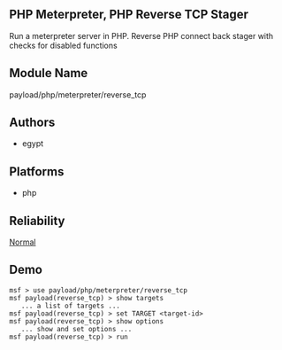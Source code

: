 ## PHP Meterpreter, PHP Reverse TCP Stager

Run a meterpreter server in PHP. Reverse PHP connect back 
stager with checks for disabled functions


## Module Name
payload/php/meterpreter/reverse_tcp

## Authors
* egypt





## Platforms
* php

## Reliability
[Normal](https://github.com/rapid7/metasploit-framework/wiki/Exploit-Ranking)

## Demo

```
msf > use payload/php/meterpreter/reverse_tcp
msf payload(reverse_tcp) > show targets
   ... a list of targets ...
msf payload(reverse_tcp) > set TARGET <target-id>
msf payload(reverse_tcp) > show options
   ... show and set options ...
msf payload(reverse_tcp) > run
```
    
    